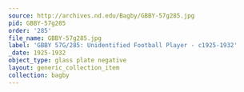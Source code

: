 ```yaml
---
source: http://archives.nd.edu/Bagby/GBBY-57g285.jpg
pid: GBBY-57g285
order: '285'
file_name: GBBY-57g285.jpg
label: 'GBBY 57G/285: Unidentified Football Player - c1925-1932'
_date: 1925-1932
object_type: glass plate negative
layout: generic_collection_item
collection: bagby
---
```

